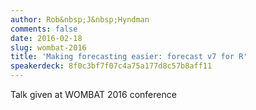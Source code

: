 ```yaml
---
author: Rob&nbsp;J&nbsp;Hyndman
comments: false
date: 2016-02-18
slug: wombat-2016
title: 'Making forecasting easier: forecast v7 for R'
speakerdeck: 8f0c3bf7f07c4a75a177d8c57b8aff11
---
```


Talk given at WOMBAT 2016 conference

